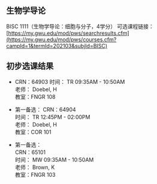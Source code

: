 ## 生物学导论
BISC 1111（生物学导论：细胞与分子，4学分）
可选课程链接：  
[https://my.gwu.edu/mod/pws/searchresults.cfm](https://my.gwu.edu/mod/pws/courses.cfm?campId=1&termId=202103&subjId=BISC)  
  
## 初步选课结果
- CRN：64903
时间： TR 09:35AM - 10:50AM  
老师： Doebel, H  
教室：FNGR 108  

- 第一备选： 
CRN：64904  
时间： TR 12:45PM - 02:00PM  
老师： Doebel, H  
教室：COR 101  

- 第一备选：  
CRN：65101	
时间： MW 09:35AM - 10:50AM  
老师： Brown, K  
教室：FNGR 103  
